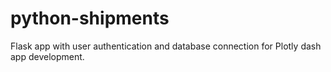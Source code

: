 # python-shipments
Flask app with user authentication and database connection for Plotly dash app development.
